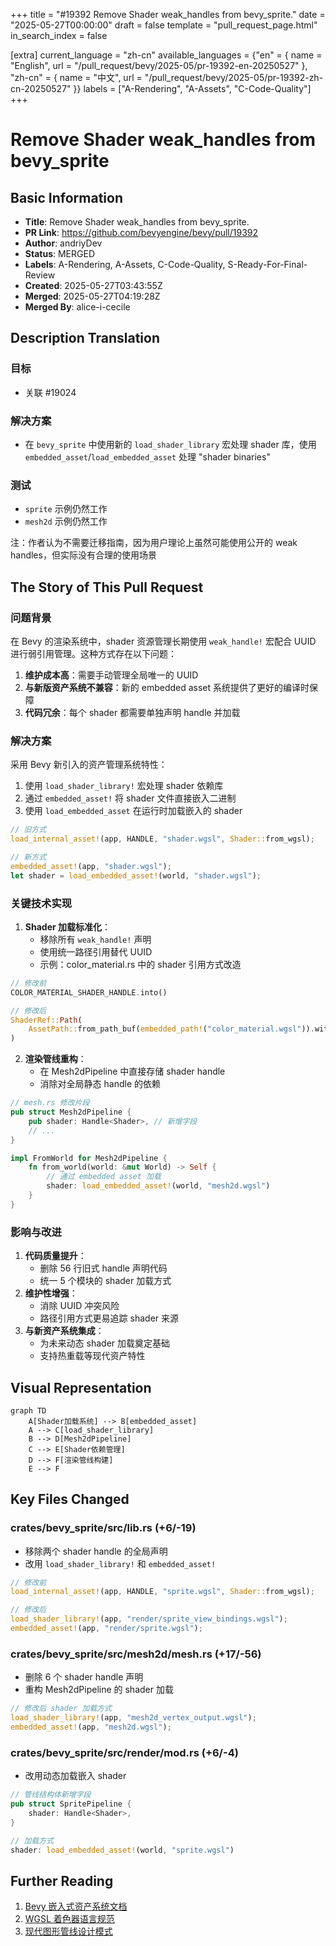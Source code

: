 +++
title = "#19392 Remove Shader weak_handles from bevy_sprite."
date = "2025-05-27T00:00:00"
draft = false
template = "pull_request_page.html"
in_search_index = false

[extra]
current_language = "zh-cn"
available_languages = {"en" = { name = "English", url = "/pull_request/bevy/2025-05/pr-19392-en-20250527" }, "zh-cn" = { name = "中文", url = "/pull_request/bevy/2025-05/pr-19392-zh-cn-20250527" }}
labels = ["A-Rendering", "A-Assets", "C-Code-Quality"]
+++

# Remove Shader weak_handles from bevy_sprite

## Basic Information
- **Title**: Remove Shader weak_handles from bevy_sprite.
- **PR Link**: https://github.com/bevyengine/bevy/pull/19392
- **Author**: andriyDev
- **Status**: MERGED
- **Labels**: A-Rendering, A-Assets, C-Code-Quality, S-Ready-For-Final-Review
- **Created**: 2025-05-27T03:43:55Z
- **Merged**: 2025-05-27T04:19:28Z
- **Merged By**: alice-i-cecile

## Description Translation
### 目标
- 关联 #19024

### 解决方案
- 在 `bevy_sprite` 中使用新的 `load_shader_library` 宏处理 shader 库，使用 `embedded_asset`/`load_embedded_asset` 处理 "shader binaries"

### 测试
- `sprite` 示例仍然工作
- `mesh2d` 示例仍然工作

注：作者认为不需要迁移指南，因为用户理论上虽然可能使用公开的 weak handles，但实际没有合理的使用场景

## The Story of This Pull Request

### 问题背景
在 Bevy 的渲染系统中，shader 资源管理长期使用 `weak_handle!` 宏配合 UUID 进行弱引用管理。这种方式存在以下问题：
1. **维护成本高**：需要手动管理全局唯一的 UUID
2. **与新版资产系统不兼容**：新的 embedded asset 系统提供了更好的编译时保障
3. **代码冗余**：每个 shader 都需要单独声明 handle 并加载

### 解决方案
采用 Bevy 新引入的资产管理系统特性：
1. 使用 `load_shader_library!` 宏处理 shader 依赖库
2. 通过 `embedded_asset!` 将 shader 文件直接嵌入二进制
3. 使用 `load_embedded_asset` 在运行时加载嵌入的 shader

```rust
// 旧方式
load_internal_asset!(app, HANDLE, "shader.wgsl", Shader::from_wgsl);

// 新方式
embedded_asset!(app, "shader.wgsl");
let shader = load_embedded_asset!(world, "shader.wgsl");
```

### 关键技术实现
1. **Shader 加载标准化**：
   - 移除所有 `weak_handle!` 声明
   - 使用统一路径引用替代 UUID
   - 示例：color_material.rs 中的 shader 引用方式改造

```rust
// 修改前
COLOR_MATERIAL_SHADER_HANDLE.into()

// 修改后
ShaderRef::Path(
    AssetPath::from_path_buf(embedded_path!("color_material.wgsl")).with_source("embedded")
)
```

2. **渲染管线重构**：
   - 在 Mesh2dPipeline 中直接存储 shader handle
   - 消除对全局静态 handle 的依赖

```rust
// mesh.rs 修改片段
pub struct Mesh2dPipeline {
    pub shader: Handle<Shader>, // 新增字段
    // ...
}

impl FromWorld for Mesh2dPipeline {
    fn from_world(world: &mut World) -> Self {
        // 通过 embedded asset 加载
        shader: load_embedded_asset!(world, "mesh2d.wgsl")
    }
}
```

### 影响与改进
1. **代码质量提升**：
   - 删除 56 行旧式 handle 声明代码
   - 统一 5 个模块的 shader 加载方式
2. **维护性增强**：
   - 消除 UUID 冲突风险
   - 路径引用方式更易追踪 shader 来源
3. **与新资产系统集成**：
   - 为未来动态 shader 加载奠定基础
   - 支持热重载等现代资产特性

## Visual Representation

```mermaid
graph TD
    A[Shader加载系统] --> B[embedded_asset]
    A --> C[load_shader_library]
    B --> D[Mesh2dPipeline]
    C --> E[Shader依赖管理]
    D --> F[渲染管线构建]
    E --> F
```

## Key Files Changed

### crates/bevy_sprite/src/lib.rs (+6/-19)
- 移除两个 shader handle 的全局声明
- 改用 `load_shader_library!` 和 `embedded_asset!`
```rust
// 修改前
load_internal_asset!(app, HANDLE, "sprite.wgsl", Shader::from_wgsl);

// 修改后
load_shader_library!(app, "render/sprite_view_bindings.wgsl");
embedded_asset!(app, "render/sprite.wgsl");
```

### crates/bevy_sprite/src/mesh2d/mesh.rs (+17/-56)
- 删除 6 个 shader handle 声明
- 重构 Mesh2dPipeline 的 shader 加载
```rust
// 修改后 shader 加载方式
load_shader_library!(app, "mesh2d_vertex_output.wgsl");
embedded_asset!(app, "mesh2d.wgsl");
```

### crates/bevy_sprite/src/render/mod.rs (+6/-4)
- 改用动态加载嵌入 shader
```rust
// 管线结构体新增字段
pub struct SpritePipeline {
    shader: Handle<Shader>,
}

// 加载方式
shader: load_embedded_asset!(world, "sprite.wgsl")
```

## Further Reading
1. [Bevy 嵌入式资产系统文档](https://bevyengine.org/learn/book/features/assets/embedded-assets)
2. [WGSL 着色器语言规范](https://www.w3.org/TR/WGSL/)
3. [现代图形管线设计模式](https://github.com/gpuweb/gpuweb/wiki/Implementation-Status)